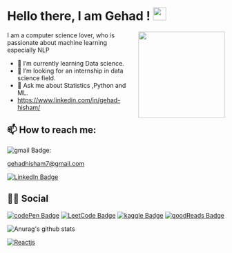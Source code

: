 # Hello there, I am Gehad ! <img src="https://raw.githubusercontent.com/MartinHeinz/MartinHeinz/master/wave.gif" width="30px">

<!--
**geehaad/geehaad** is a ✨ _special_ ✨ repository because its `README.md` (this file) appears on your GitHub profile.
-->
<img align="right" src="https://media.giphy.com/media/u18KbOWs65HFK/giphy.gif" width="200"/>


I am a computer science lover, who is passionate about machine learning especially NLP

- 🌱 I’m currently learning Data science.
- 🤔 I’m looking for an internship in data science field.
- 💬 Ask me about Statistics ,Python and ML.
-  https://www.linkedin.com/in/gehad-hisham/

<h2>📫 How to reach me:</h2>

![gmail Badge](https://img.shields.io/badge/Gmail-D14836?style=for-the-badge&logo=gmail&logoColor=white): <p>gehadhisham7@gmail.com</p>

[![LinkedIn Badge](https://img.shields.io/badge/LinkedIn-0077B5?style=for-the-badge&logo=linkedin&logoColor=white)](https://www.linkedin.com/in/gehad-hisham/)


<h2>👨👩 Social</h2>

[![codePen Badge](https://img.shields.io/badge/Codepen-000000?style=for-the-badge&logo=codepen&logoColor=white)](https://codepen.io/gehad-hisham/pens/public?cursor=ZD0wJm89MSZwPTEmdj0zMTE5Njc2Mw==)
[![LeetCode Badge](https://img.shields.io/badge/-LeetCode-FFA116?style=for-the-badge&logo=LeetCode&logoColor=black)](https://leetcode.com/gehadhisham7/)
[![kaggle Badge](https://img.shields.io/badge/Kaggle-20BEFF?style=for-the-badge&logo=Kaggle&logoColor=white)](https://www.kaggle.com/gehadabdelghany)
[![goodReads Badge](https://img.shields.io/badge/Goodreads-372213?style=for-the-badge&logo=goodreads&logoColor=white)](https://www.goodreads.com/user/show/15131481-gehad)



![Anurag's github stats](https://github-readme-stats.vercel.app/api?username=geehaad)


[![Reactjs](https://github-readme-stats.vercel.app/api/pin/?username=facebook&repo=react&show_owner=true)](https://github.com/facebook/react)




